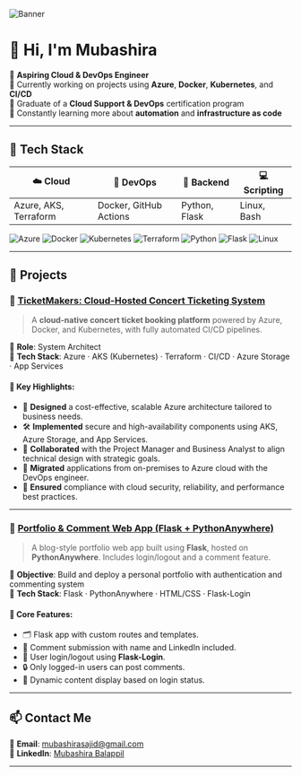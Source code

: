 ![Banner](https://your-banner-url.com/banner.png)

# 👋 Hi, I'm Mubashira

🚀 **Aspiring Cloud & DevOps Engineer**  
🎯 Currently working on projects using **Azure**, **Docker**, **Kubernetes**, and **CI/CD**  
📘 Graduate of a **Cloud Support & DevOps** certification program  
🌱 Constantly learning more about **automation** and **infrastructure as code**

---

## 🔧 Tech Stack

| ☁️ Cloud | 🔧 DevOps | 🐍 Backend | 💻 Scripting |
|----------|-----------|------------|---------------|
| Azure, AKS, Terraform | Docker, GitHub Actions | Python, Flask | Linux, Bash |

![Azure](https://img.shields.io/badge/Azure-0078D4?style=for-the-badge&logo=Microsoft-Azure&logoColor=white)
![Docker](https://img.shields.io/badge/Docker-2496ED?style=for-the-badge&logo=docker&logoColor=white)
![Kubernetes](https://img.shields.io/badge/Kubernetes-326CE5?style=for-the-badge&logo=kubernetes&logoColor=white)
![Terraform](https://img.shields.io/badge/Terraform-623CE4?style=for-the-badge&logo=terraform&logoColor=white)
![Python](https://img.shields.io/badge/Python-3776AB?style=for-the-badge&logo=python&logoColor=white)
![Flask](https://img.shields.io/badge/Flask-000000?style=for-the-badge&logo=flask&logoColor=white)
![Linux](https://img.shields.io/badge/Linux-FCC624?style=for-the-badge&logo=linux&logoColor=black)

---

## 🌟 Projects

### 🎫 [TicketMakers: Cloud-Hosted Concert Ticketing System](https://mubashirabalappil.github.io/TicketMakers/)

> A **cloud-native concert ticket booking platform** powered by Azure, Docker, and Kubernetes, with fully automated CI/CD pipelines.

🧠 **Role**: System Architect  
🔧 **Tech Stack**: Azure · AKS (Kubernetes) · Terraform · CI/CD · Azure Storage · App Services

#### 📄 Key Highlights:
- 🧩 **Designed** a cost-effective, scalable Azure architecture tailored to business needs.
- 🛠️ **Implemented** secure and high-availability components using AKS, Azure Storage, and App Services.
- 🤝 **Collaborated** with the Project Manager and Business Analyst to align technical design with strategic goals.
- 🔄 **Migrated** applications from on-premises to Azure cloud with the DevOps engineer.
- 🔐 **Ensured** compliance with cloud security, reliability, and performance best practices.

---

### 💬 [Portfolio & Comment Web App (Flask + PythonAnywhere)](https://mubashira.pythonanywhere.com/)

> A blog-style portfolio web app built using **Flask**, hosted on **PythonAnywhere**. Includes login/logout and a comment feature.

🧠 **Objective**: Build and deploy a personal portfolio with authentication and commenting system  
🔧 **Tech Stack**: Flask · PythonAnywhere · HTML/CSS · Flask-Login

#### 🧱 Core Features:
- 🗂️ Flask app with custom routes and templates.
- 💬 Comment submission with name and LinkedIn included.
- 🔐 User login/logout using **Flask-Login**.
- 🔒 Only logged-in users can post comments.
- 👀 Dynamic content display based on login status.

---

## 📫 Contact Me

📧 **Email**: [mubashirasajid@gmail.com](mailto:mubashirasajid@gmail.com)  
💼 **LinkedIn**: [Mubashira Balappil](https://www.linkedin.com/in/mubashira-balappil-7a65a235b/)

---


